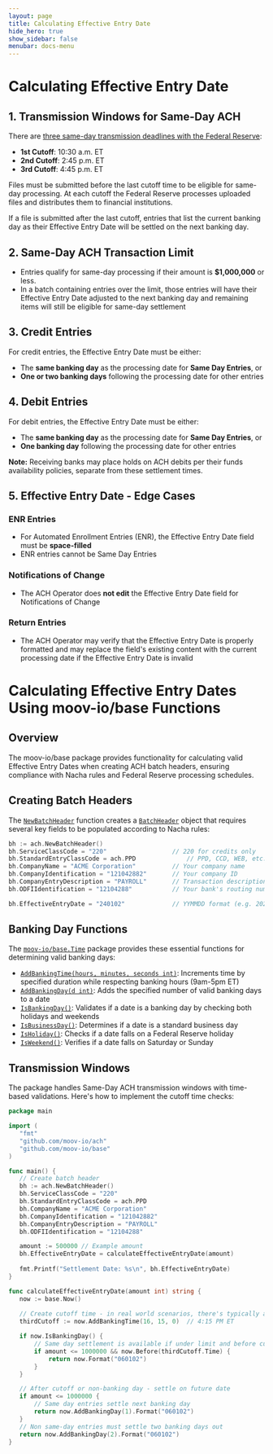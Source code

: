 ```yaml
---
layout: page
title: Calculating Effective Entry Date 
hide_hero: true
show_sidebar: false
menubar: docs-menu
---
```


# Calculating Effective Entry Date 

## 1. Transmission Windows for Same-Day ACH

There are [three same-day transmission deadlines with the Federal Reserve](https://www.frbservices.org/resources/resource-centers/same-day-ach/fedach-processing-schedule.html):

* **1st Cutoff**: 10:30 a.m. ET
* **2nd Cutoff**: 2:45 p.m. ET
* **3rd Cutoff**: 4:45 p.m. ET

Files must be submitted before the last cutoff time to be eligible for same-day processing. At each cutoff the Federal Reserve processes uploaded files and distributes them to financial institutions. 

If a file is submitted after the last cutoff, entries that list the current banking day as their Effective Entry Date will be settled on the next banking day.

## 2. Same-Day ACH Transaction Limit

* Entries qualify for same-day processing if their amount is **$1,000,000** or less.
* In a batch containing entries over the limit, those entries will have their Effective Entry Date adjusted to the next banking day and remaining items will still be eligible for same-day settlement

## 3. Credit Entries

For credit entries, the Effective Entry Date must be either:
* The **same banking day** as the processing date for **Same Day Entries**, or
* **One or two banking days** following the processing date for other entries

## 4. Debit Entries

For debit entries, the Effective Entry Date must be either:
* The **same banking day** as the processing date for **Same Day Entries**, or
* **One banking day** following the processing date for other entries

**Note:** Receiving banks may place holds on ACH debits per their funds availability policies, separate from these settlement times.

## 5. Effective Entry Date - Edge Cases

### ENR Entries
* For Automated Enrollment Entries (ENR), the Effective Entry Date field must be **space-filled**
* ENR entries cannot be Same Day Entries

### Notifications of Change
* The ACH Operator does **not edit** the Effective Entry Date field for Notifications of Change

### Return Entries
* The ACH Operator may verify that the Effective Entry Date is properly formatted and may replace the field's existing content with the current processing date if the Effective Entry Date is invalid

# Calculating Effective Entry Dates Using moov-io/base Functions

## Overview

The moov-io/base package provides functionality for calculating valid Effective Entry Dates when creating ACH batch headers, ensuring compliance with Nacha rules and Federal Reserve processing schedules.

## Creating Batch Headers

The [`NewBatchHeader`](https://pkg.go.dev/github.com/moov-io/ach#NewBatchHeader) function creates a [`BatchHeader`](https://pkg.go.dev/github.com/moov-io/ach#BatchHeader) object that requires several key fields to be populated according to Nacha rules:

```go
bh := ach.NewBatchHeader()
bh.ServiceClassCode = "220"                  // 220 for credits only
bh.StandardEntryClassCode = ach.PPD              // PPD, CCD, WEB, etc.
bh.CompanyName = "ACME Corporation"          // Your company name
bh.CompanyIdentification = "121042882"       // Your company ID
bh.CompanyEntryDescription = "PAYROLL"       // Transaction description
bh.ODFIIdentification = "12104288"           // Your bank's routing number

bh.EffectiveEntryDate = "240102"             // YYMMDD format (e.g. 2024-01-02)
```

## Banking Day Functions

The [`moov-io/base.Time`](https://pkg.go.dev/github.com/moov-io/base#NewTime) package provides these essential functions for determining valid banking days:

* [`AddBankingTime(hours, minutes, seconds int)`](https://pkg.go.dev/github.com/moov-io/base#Time.AddBankingTime): Increments time by specified duration while respecting banking hours (9am-5pm ET)
* [`AddBankingDay(d int)`](https://pkg.go.dev/github.com/moov-io/base#Time.AddBankingDay): Adds the specified number of valid banking days to a date
* [`IsBankingDay()`](https://pkg.go.dev/github.com/moov-io/base#Time.IsBankingDay): Validates if a date is a banking day by checking both holidays and weekends
* [`IsBusinessDay()`](https://pkg.go.dev/github.com/moov-io/base#Time.IsBusinessDay): Determines if a date is a standard business day
* [`IsHoliday()`](https://pkg.go.dev/github.com/moov-io/base#Time.IsHoliday): Checks if a date falls on a Federal Reserve holiday
* [`IsWeekend()`](https://pkg.go.dev/github.com/moov-io/base#Time.IsWeekend): Verifies if a date falls on Saturday or Sunday

## Transmission Windows

The package handles Same-Day ACH transmission windows with time-based validations. Here's how to implement the cutoff time checks:

```go
package main

import (
   "fmt"
   "github.com/moov-io/ach"
   "github.com/moov-io/base"
)

func main() {
   // Create batch header
   bh := ach.NewBatchHeader()
   bh.ServiceClassCode = "220"
   bh.StandardEntryClassCode = ach.PPD
   bh.CompanyName = "ACME Corporation"
   bh.CompanyIdentification = "121042882"
   bh.CompanyEntryDescription = "PAYROLL"
   bh.ODFIIdentification = "12104288"

   amount := 500000 // Example amount
   bh.EffectiveEntryDate = calculateEffectiveEntryDate(amount)
   
   fmt.Printf("Settlement Date: %s\n", bh.EffectiveEntryDate)
}

func calculateEffectiveEntryDate(amount int) string {
   now := base.Now()
   
   // Create cutoff time - in real world scenarios, there's typically an internal buffer before Fed cutoff
   thirdCutoff := now.AddBankingTime(16, 15, 0)  // 4:15 PM ET

   if now.IsBankingDay() {
       // Same day settlement is available if under limit and before cutoff
       if amount <= 1000000 && now.Before(thirdCutoff.Time) {
           return now.Format("060102")
       }
   }

   // After cutoff or non-banking day - settle on future date
   if amount <= 1000000 {
       // Same day entries settle next banking day
       return now.AddBankingDay(1).Format("060102")
   }
   // Non same-day entries must settle two banking days out
   return now.AddBankingDay(2).Format("060102")
}
